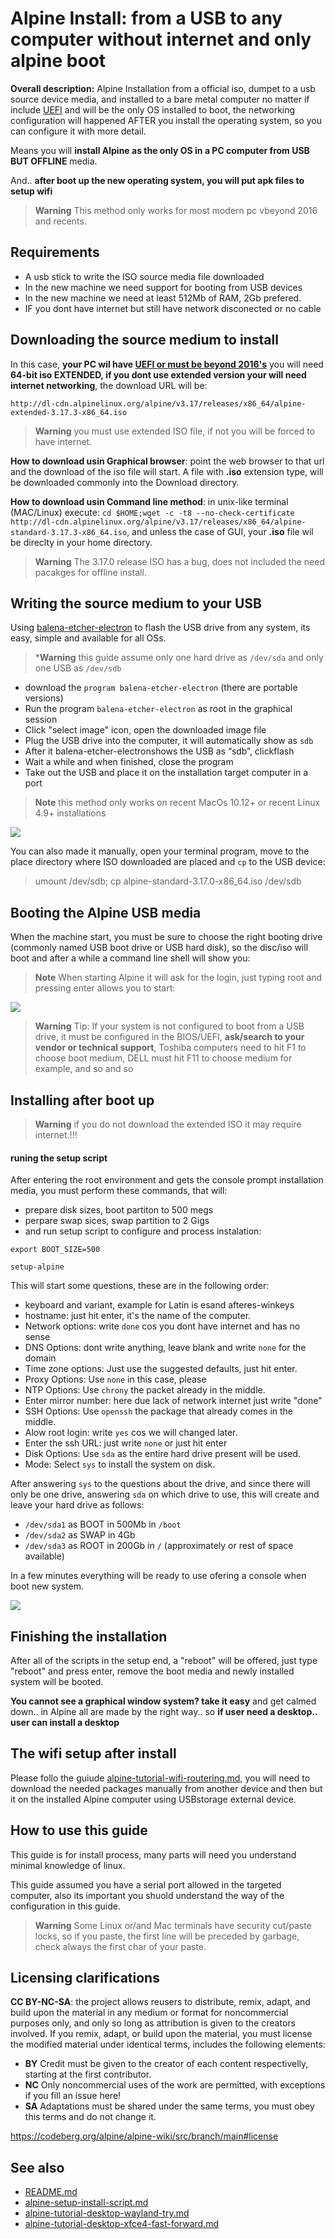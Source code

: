 # Alpine Install: from a USB to any computer without internet and only alpine boot

**Overall description:** Alpine Installation from a official iso, 
dumpet to a usb source device media, and installed to a bare metal computer
no matter if include [UEFI](Alpine_and_UEFI.md) and will be the only OS 
installed to boot, the networking configuration will happened AFTER you install 
the operating system, so you can configure it with more detail.

Means you will **install Alpine as the only OS in a PC computer from USB BUT OFFLINE** media.

And.. **after boot up the new operating system, you will put apk files to setup wifi**

> **Warning** This method only works for most modern pc vbeyond 2016 and recents.

## Requirements

-   A usb stick to write the ISO source media file downloaded
-   In the new machine we need support for booting from USB devices
-   In the new machine we need at least 512Mb of RAM, 2Gb prefered.
-   IF you dont have internet but still have network disconected or no cable

## Downloading the source medium to install

In this case, **your PC wil have [UEFI or must be beyond 2016's](Alpine_and_UEFI.md#where-i-will-find-bios-based-devices)** 
you will need **64-bit iso EXTENDED, if you dont use extended version your will need internet networking**, 
the download URL will be:

`http://dl-cdn.alpinelinux.org/alpine/v3.17/releases/x86_64/alpine-extended-3.17.3-x86_64.iso`

> **Warning** you must use extended ISO file, if not you will be forced to have internet.

**How to download usin Graphical browser**: point the web browser to 
that url and the download of the iso file will start. A file with **.iso** 
extension type, will be downloaded commonly into the Download directory.

**How to download usin Command line method**: in unix-like terminal (MAC/Linux) execute:
`cd $HOME;wget -c -t8 --no-check-certificate http://dl-cdn.alpinelinux.org/alpine/v3.17/releases/x86_64/alpine-standard-3.17.3-x86_64.iso`,
and unless the case of GUI, your **.iso** file wil be direclty in your home directory.

> **Warning** The 3.17.0 release ISO has a bug, does not included the need pacakges for offline install.

## Writing the source medium to your USB

Using [balena-etcher-electron](https://www.balena.io/etcher/) to flash the USB 
drive from any system, its easy, simple and available for all OSs.

> ***Warning** this guide assume only one hard drive as `/dev/sda` and only one USB as `/dev/sdb`

* download the `program balena-etcher-electron` (there are portable versions)
* Run the program `balena-etcher-electron` as root in the graphical session
* Click "select image" icon, open the downloaded image file
* Plug the USB drive into the computer, it will automatically show as `sdb`
* After it balena-etcher-electronshows the USB as “sdb”, clickflash
* Wait a while and when finished, close the program
* Take out the USB and place it on the installation target computer in a port

> **Note** this method only works on recent MacOs 10.12+ or recent Linux 4.9+ installations

![](https://venenux.github.io/alpine-espanol/instalar/instalar-desde-usb-a-discoreal-alpinesolo-computadora-00.png)

You can also made it manually, open your terminal program, move to the place 
directory where ISO downloaded are placed and `cp` to the USB device:

> umount /dev/sdb; cp alpine-standard-3.17.0-x86_64.iso /dev/sdb

## Booting the Alpine USB media

When the machine start, you must be sure to choose the right booting drive
(commonly named USB boot drive or USB hard disk), so the disc/iso will boot and after a
while a command line shell will show you:

> **Note** When starting Alpine it will ask for the login, just typing root and pressing enter allows you to start:

![](https://venenux.github.io/alpine-espanol/instalar/instalar-desde-virtualbox-a-discoreal-dualboot-screenshot-01.png)

> **Warning** Tip: If your system is not configured to boot from a USB drive, it must be 
configured in the BIOS/UEFI, **ask/search to your vendor or technical support**, Toshiba 
computers need to hit F1 to choose boot medium, DELL must hit F11 to choose medium for 
example, and so and so

## Installing after boot up

> **Warning** if you do not download the extended ISO it may require internet.!!!

#### runing the setup script

After entering the root environment and gets the console prompt installation media, 
you must perform these commands, that will:

* prepare disk sizes, boot partiton to 500 megs
* perpare swap sices, swap partition to 2  Gigs
* and run setup script to configure and process instalation:

```
export BOOT_SIZE=500

setup-alpine
```

This will start some questions, these are in the following order:

* keyboard and variant, example for Latin is esand afteres-winkeys
* hostname: just hit enter, it's the name of the computer.
* Network options: write `done` cos you dont have internet and has no sense
* DNS Options: dont write anything, leave blank and  write `none` for the domain
* Time zone options: Just use the suggested defaults, just hit enter.
* Proxy Options: Use `none` in this case, please
* NTP Options: Use `chrony` the packet already in the middle.
* Enter mirror number: here due lack of network internet just write "done"
* SSH Options: Use `openssh` the package that already comes in the middle.
* Alow root login: write `yes` cos we will changed later.
* Enter the ssh URL: just write `none` or just hit enter
* Disk Options: Use `sda` as the entire hard drive present will be used.
* Mode: Select `sys` to install the system on disk.

After answering `sys` to the questions about the drive, and since there will only 
be one drive, answering `sda` on which drive to use, this will create and leave 
your hard drive as follows:

* `/dev/sda1` as BOOT in 500Mb in `/boot`
* `/dev/sda2` as SWAP in 4Gb
* `/dev/sda3` as ROOT in 200Gb in `/` (approximately or rest of space available)

In a few minutes everything will be ready to use ofering a console when boot new system.

![](https://venenux.github.io/alpine-espanol/instalar/install-alpine-alpine-setup-3-setup-scripts.png)

## Finishing the installation

After all of the scripts in the setup end, a "reboot" will be offered,
just type "reboot" and press enter, remove the boot media and newly
installed system will be booted.

**You cannot see a graphical window system? take it easy** and get
calmed down.. in Alpine all are made by the right way.. so **if user
need a desktop.. user can install a desktop**

## The wifi setup after install

Please follo the guiude [alpine-tutorial-wifi-routering.md](alpine-tutorial-wifi-routering.md), 
you will need to download the needed packages manually from another device 
and then but it on the installed Alpine computer using USBstorage external device.

## How to use this guide

This guide is for install process, many parts will need you understand minimal 
knowledge of linux.

This guide assumed you have a serial port allowed in the targeted computer, also 
its important you shuold understand the way of the configuration in this guide.

> **Warning**  Some Linux or/and Mac terminals have security cut/paste locks, so 
if you paste, the first line will be preceded by garbage, check always the first char of your paste.

## Licensing clarifications

**CC BY-NC-SA**: the project allows reusers to distribute, remix, adapt, and build upon the material 
in any medium or format for noncommercial purposes only, and only so long as attribution is given 
to the creators involved. If you remix, adapt, or build upon the material, you must license the modified 
material under identical terms,  includes the following elements:

* **BY**  Credit must be given to the creator of each content respectivelly, starting at the first contributor.
* **NC**  Only noncommercial uses of the work are permitted, with exceptions if you fill an issue here!
* **SA**  Adaptations must be shared under the same terms, you must obey this terms and do not change it.

https://codeberg.org/alpine/alpine-wiki/src/branch/main#license

## See also

* [README.md](README.md)
* [alpine-setup-install-script.md](../alpine/alpine-setup-install-script.md)
* [alpine-tutorial-desktop-wayland-try.md](alpine-tutorial-desktop-wayland-try.md)
* [alpine-tutorial-desktop-xfce4-fast-forward.md](alpine-tutorial-desktop-xfce4-fast-forward.md)
